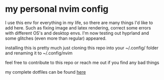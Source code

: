 # my personal nvim config

I use this env for everything in my life, so there are many things I'd like to add here. Such as fixing image and latex rendering, correct some errors with different OS's and desktop envs. 
I'm now testing out hyprland and some glitches (even more than regular) appeared.  

installing this is pretty much just cloning this repo into your ~/.config/ folder and renaming it to ~/.config/nvim

feel free to contribute to this repo or reach me out if you find any bad things

my complete dotfiles can be found [here](https://github.com/Felipe-gsilva/dotfiles)
